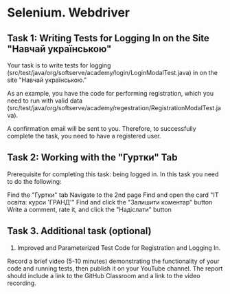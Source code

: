 # Selenium. Webdriver

## Task 1: Writing Tests for Logging In on the Site "Навчай українською"

Your task is to write tests for logging (src/test/java/org/softserve/academy/login/LoginModalTest.java) in on the site "Навчай українською."

As an example, you have the code for performing registration, which you need to run with valid data (src/test/java/org/softserve/academy/regestration/RegistrationModalTest.java).

A confirmation email will be sent to you. Therefore, to successfully complete the task, you need to have a registered user.

## Task 2: Working with the "Гуртки" Tab
Prerequisite for completing this task: being logged in.
In this task you need to do the following:

Find the "Гуртки" tab
Navigate to the 2nd page
Find and open the card "IT освіта: курси 'ГРАНД'"
Find and click the "Залишити коментар" button
Write a comment, rate it, and click the "Надіслати" button

## Task 3. Additional task (optional)
1. Improved and Parameterized Test Code for Registration and Logging In.

Record a brief video (5-10 minutes) demonstrating the functionality of your code and running tests, then publish it on your YouTube channel.
The report should include a link to the GitHub Classroom and a link to the video recording.